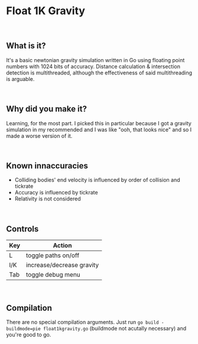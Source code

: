 # Float 1K Gravity

<br>

## What is it?
It's a basic newtonian gravity simulation written in Go using floating point numbers with 1024 bits of accuracy. Distance calculation & intersection detection is multithreaded, although the effectiveness of said multithreading is arguable.

<br>

## Why did you make it?
Learning, for the most part. I picked this in particular because I got a gravity simulation in my recommended and I was like "ooh, that looks nice" and so I made a worse version of it.

<br>

## Known innaccuracies
- Colliding bodies' end velocity is influenced by order of collision and tickrate
- Accuracy is influenced by tickrate
- Relativity is not considered

<br>

## Controls

| Key | Action |
| --- | --- |
| L | toggle paths on/off |
| I/K | increase/decrease gravity |
| Tab | toggle debug menu |

<br>

## Compilation
There are no special compilation arguments. Just run `go build -buildmode=pie float1kgravity.go` (buildmode not acutally necessary) and you're good to go.